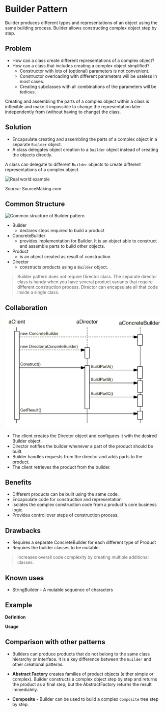 ﻿# Builder Pattern

Builder produces different types and representations of an object using the same building process. Builder allows constructing complex object step by step.

## Problem

* How can a class create different representations of a complex object?
* How can a class that includes creating a complex object simplified?
    * Constructor with lots of (optional) parameters is not convenient.
    * Constructor overloading with different parameters will be useless in most cases.
    * Creating subclasses with all combinations of the parameters will be tedious.

Creating and assembling the parts of a complex object within a class is inflexible and make it impossible to change the representation later independently from (without having to change) the class.

## Solution

* Encapsulate creating and assembling the parts of a complex object in a separate `Builder` object.
* A class delegates object creation to a `Builder` object instead of creating the objects directly.

A class can delegate to different `Builder` objects to create different representations of a complex object.

![Real world example](https://sourcemaking.com/files/v2/content/patterns/Builder_example1.svg)

*Source*: SourceMaking.com

## Common Structure

![Common structure of Builder pattern](https://upload.wikimedia.org/wikipedia/commons/8/87/W3sDesign_Builder_Design_Pattern_UML.jpg)

* Builder
  * declares steps required to build a product
* ConcreteBuilder
  * provides implementation for Builder. It is an object able to construct and assemble parts to build other objects.
* Product
  * is an object created as result of construction.
* Director
  * constructs products using a `Builder` object.

> Builder pattern does not require Director class. The separate director class is handy when you have several product variants that require different construction process. Director can encapsulate all that code inside a single class.

## Collaboration

![Sequence Diagram](img/sequence-diag.PNG)

* The client creates the Director object and configures it with the desired Builder object.
* Director notifies the builder whenever a part of the product should be built.
* Builder handles requests from the director and adds parts to the product.
* The client retrieves the product from the builder.

## Benefits

* Different products can be built using the same code.
* Encapsulate code for construction and representation
* Isolates the complex construction code from a product's core business logic.
* Provides control over steps of construction process.

## Drawbacks

* Requires a separate ConcreteBuilder for each different type of Product
* Requires the builder classes to be mutable.

> Increases overall code complexity by creating multiple additional classes.

## Known uses

* StringBuilder - A mutable sequence of characters

## Example

**Definition**

**Usage**

## Comparison with other patterns

* Builders can produce products that do not belong to the same class hierarchy or interface. It is a key difference between the `Builder` and other creational patterns.

* **Abstract Factory** creates families of product objects (either simple or complex). Builder constructs a complex object step by step and returns the product as a final step, but the AbstractFactory returns the result immediately.

* **Composite** - Builder can be used to build a complex `Composite` tree step by step.